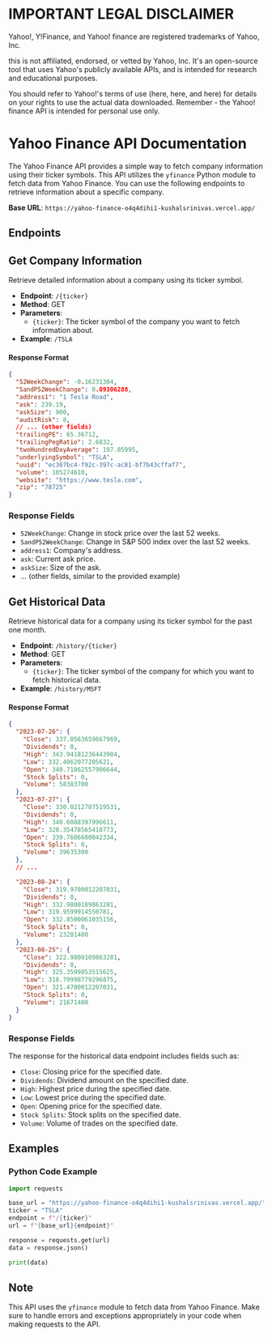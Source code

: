 # IMPORTANT LEGAL DISCLAIMER

Yahoo!, Y!Finance, and Yahoo! finance are registered trademarks of Yahoo, Inc.

this is not affiliated, endorsed, or vetted by Yahoo, Inc. It's an open-source tool that uses Yahoo's publicly available APIs, and is intended for research and educational purposes.

You should refer to Yahoo!'s terms of use (here, here, and here) for details on your rights to use the actual data downloaded. Remember - the Yahoo! finance API is intended for personal use only.

# Yahoo Finance API Documentation

The Yahoo Finance API provides a simple way to fetch company information using their ticker symbols. This API utilizes the `yfinance` Python module to fetch data from Yahoo Finance. You can use the following endpoints to retrieve information about a specific company.

**Base URL**: `https://yahoo-finance-o4q4dihi1-kushalsrinivas.vercel.app/`

## Endpoints

## Get Company Information

Retrieve detailed information about a company using its ticker symbol.

- **Endpoint**: `/{ticker}`
- **Method**: GET
- **Parameters**:
  - `{ticker}`: The ticker symbol of the company you want to fetch information about.
- **Example**: `/TSLA`

#### Response Format

```json
{
  "52WeekChange": -0.16231304,
  "SandP52WeekChange": 0.09306288,
  "address1": "1 Tesla Road",
  "ask": 239.19,
  "askSize": 900,
  "auditRisk": 8,
  // ... (other fields)
  "trailingPE": 65.36712,
  "trailingPegRatio": 2.6832,
  "twoHundredDayAverage": 197.05995,
  "underlyingSymbol": "TSLA",
  "uuid": "ec367bc4-f92c-397c-ac81-bf7b43cffaf7",
  "volume": 105274610,
  "website": "https://www.tesla.com",
  "zip": "78725"
}
```

### Response Fields

- `52WeekChange`: Change in stock price over the last 52 weeks.
- `SandP52WeekChange`: Change in S&P 500 index over the last 52 weeks.
- `address1`: Company's address.
- `ask`: Current ask price.
- `askSize`: Size of the ask.
- ... (other fields, similar to the provided example)

## Get Historical Data

Retrieve historical data for a company using its ticker symbol for the past one month.

- **Endpoint**: `/history/{ticker}`
- **Method**: GET
- **Parameters**:
  - `{ticker}`: The ticker symbol of the company for which you want to fetch historical data.
- **Example**: `/history/MSFT`

#### Response Format

```json
{
  "2023-07-26": {
    "Close": 337.0563659667969,
    "Dividends": 0,
    "High": 343.94181236443984,
    "Low": 332.4062077205621,
    "Open": 340.71862557906644,
    "Stock Splits": 0,
    "Volume": 58383700
  },
  "2023-07-27": {
    "Close": 330.0212707519531,
    "Dividends": 0,
    "High": 340.6088397996611,
    "Low": 328.35478565410773,
    "Open": 339.7606600042334,
    "Stock Splits": 0,
    "Volume": 39635300
  },
  // ...

  "2023-08-24": {
    "Close": 319.9700012207031,
    "Dividends": 0,
    "High": 332.9800109863281,
    "Low": 319.9599914550781,
    "Open": 332.8500061035156,
    "Stock Splits": 0,
    "Volume": 23281400
  },
  "2023-08-25": {
    "Close": 322.9800109863281,
    "Dividends": 0,
    "High": 325.3599853515625,
    "Low": 318.79998779296875,
    "Open": 321.4700012207031,
    "Stock Splits": 0,
    "Volume": 21671400
  }
}
```

### Response Fields

The response for the historical data endpoint includes fields such as:

- `Close`: Closing price for the specified date.
- `Dividends`: Dividend amount on the specified date.
- `High`: Highest price during the specified date.
- `Low`: Lowest price during the specified date.
- `Open`: Opening price for the specified date.
- `Stock Splits`: Stock splits on the specified date.
- `Volume`: Volume of trades on the specified date.

## Examples

### Python Code Example

```python
import requests

base_url = "https://yahoo-finance-o4q4dihi1-kushalsrinivas.vercel.app/"
ticker = "TSLA"
endpoint = f"/{ticker}"
url = f"{base_url}{endpoint}"

response = requests.get(url)
data = response.json()

print(data)
```

## Note

This API uses the `yfinance` module to fetch data from Yahoo Finance. Make sure to handle errors and exceptions appropriately in your code when making requests to the API.
